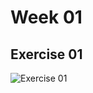 # Week 01

## Exercise 01 

![Exercise 01](https://github.com/user-attachments/assets/39b32d2d-d6fa-4277-a7c3-1b86642fc8f9)


